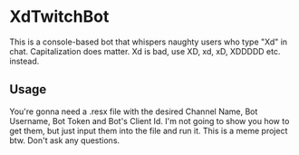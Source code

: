 # XdTwitchBot
This is a console-based bot that whispers naughty users who type "Xd" in chat. Capitalization does matter. Xd is bad, use XD, xd, xD, XDDDDD etc. instead.

## Usage
You're gonna need a .resx file with the desired Channel Name, Bot Username, Bot Token and Bot's Client Id. I'm not going to show you how to get them, but just input them into the file and run it.
This is a meme project btw. Don't ask any questions.
